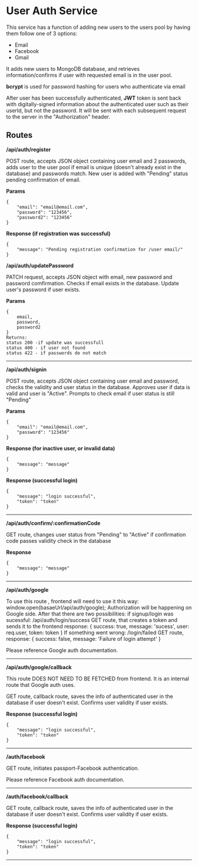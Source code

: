 # User Auth Service

This service has a function of adding new users to the users pool by having them follow one of 3 options:
* Email
* Facebook
* Gmail

It adds new users to MongoDB database, and retrieves information/confirms if user with requested email is in the user pool.

**bcrypt** is used for password hashing for users who authenticate via email

After user has been successfully authenticated, **JWT** token is sent back with digitally-signed information about the authenticated user such as their userId, but not the password. It will be sent with each subsequent request to the server in the "Authorization" header.

## Routes

**/api/auth/register** 

POST route, accepts JSON object containing user email and 2 passwords, adds user to the user pool if email is unique (doesn't already exist in the database) and passwords match. New user is added with "Pending" status pending confirmation of email.

**Params**

```
{
    "email": "email@email.com",
    "password": "123456",
    "password2": "123456"
}
```

**Response (if registration was successful)**
```
{
    "message": "Pending registration confirmation for /user email/"
}
```

**/api/auth/updatePassword**

PATCH request, accepts JSON object with email, new password and password comfirmation. Checks if email exists in the database. Update user's password if user exists.

**Params**
```
{
    email,
    password,
    password2
}
Returns: 
status 200 -if update was successfull
status 400 - if user not found
status 422 - if passwords do not match
```
______________________________

**/api/auth/signin**

POST route, accepts JSON object containing user email and password, checks the validity and user status in the database. Approves user if data is valid and user is "Active". Prompts to check email if user status is still "Pending"

**Params**
```
{
    "email": "email@email.com",
    "password": "123456"
}
```

**Response (for inactive user, or invalid data)**
```
{
    "message": "message"
}
```

**Response (successful login)**
```
{ 
    "message": "login successful", 
    "token": "token"
}
```
______________________________

**/api/auth/confirm/:confirmationCode**

GET route, changes user status from "Pending" to "Active" if confirmation code passes validity check in the database

**Response**
```
{ 
    "message": "message"
}
```
______________________________


**/api/auth/google**

To use this route , frontend will need to use it this way: window.open(basaeUrl/api/auth/google);
Authorization will be happening on Google side.
After that there are two possibilities:
if signup/login was sucessful:
/api/auth/login/success
GET route, that creates a token and sends it to the frontend
response: {
                success: true, 
                message: 'sucess',
                user: req.user,
                token: token
            }
If something went wrong:
/login/failed
GET route, response: {
            success: false, 
            message: 'Failure of login attempt'
        }

Please reference Google auth documentation.
______________________________

**/api/auth/google/callback**

This route DOES NOT NEED TO BE FETCHED from frontend. It is an internal route that Google auth uses.

GET route, callback route, saves the info of authenticated user in the database if user doesn't exist. Confirms user validity if user exists.

**Response (successful login)**
```
{ 
    "message": "login successful", 
    "token": "token"
}
```
______________________________


**/auth/facebook**

GET route, initiates passport-Facebook authentication.

Please reference Facebook auth documentation.
______________________________


**/auth/facebook/callback**

GET route, callback route, saves the info of authenticated user in the database if user doesn't exist. Confirms user validity if user exists.

**Response (successful login)**
```
{ 
    "message": "login successful", 
    "token": "token"
}
```
______________________________

